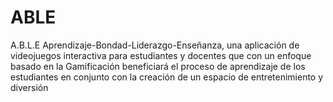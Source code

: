 # ABLE
A.B.L.E Aprendizaje-Bondad-Liderazgo-Enseñanza, una aplicación de videojuegos interactiva para estudiantes y docentes que con un enfoque basado en la Gamificación  beneficiará el proceso de aprendizaje de los estudiantes en conjunto con la creación de un espacio de entretenimiento y diversión
